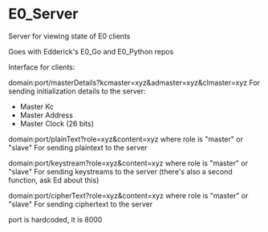 E0_Server
=========

Server for viewing state of E0 clients

Goes with Edderick's E0_Go and E0_Python repos

Interface for clients:

domain:port/masterDetails?kcmaster=xyz&admaster=xyz&clmaster=xyz
For sending initialization details to the server:
* Master Kc
* Master Address
* Master Clock (26 bits)

domain:port/plainText?role=xyz&content=xyz
where role is "master" or "slave"
For sending plaintext to the server

domain:port/keystream?role=xyz&content=xyz
where role is "master" or "slave"
For sending keystreams to the server
(there's also a second function, ask Ed about this)

domain:port/cipherText?role=xyz&content=xyz
where role is "master" or "slave"
For sending ciphertext to the server

port is hardcoded, it is 8000

